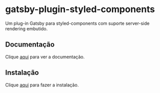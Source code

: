 # gatsby-plugin-styled-components

Um plug-in Gatsby para styled-components com suporte server-side rendering embutido.

## Documentação

Clique [aqui](https://github.com/gatsbyjs/gatsby) para ver a documentação.

## Instalação

Clique [aqui](https://www.npmjs.com/package/gatsby-plugin-styled-components) para fazer a instalação.
